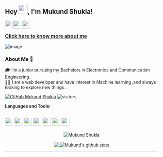 ## Hey <img src="https://github.com/TheDudeThatCode/TheDudeThatCode/blob/master/Assets/Hi.gif" width="29px">, I'm Mukund Shukla!

<a href="https://www.linkedin.com/in/mukund-shukla-361ba9190/">
  <img align="left" width="24px" src="https://cdn.jsdelivr.net/npm/simple-icons@v3/icons/linkedin.svg"  />
</a>
<a href="https://twitter.com/MukundS91537446/">
  <img align="left" width="26px" src="https://cdn.jsdelivr.net/npm/simple-icons@v3/icons/twitter.svg" />
</a>
<a href="mailto:mukundshukla000@gmail.com">
  <img align="left" width="26px" src="https://cdn.jsdelivr.net/npm/simple-icons@v3/icons/gmail.svg" />
</a>
<br />

### <a href="https://linktr.ee/mukundtheamateur" target="_blank">Click here to know more about me</a>

![image](https://media.tenor.com/zKHDose_0kYAAAAM/code-debugging.gif)

### About Me 🚀
🎓 I’m a junior pursuing my Bachelors in Electronics and Communication Engineering. </br>
👨‍💻  I am a web developer and have interest in Machine learning ,and always looking to explore new things . </br>

<!-- ### My Experiences 🙌
- Selected in final round of Toycathon 2021 in physical category.
- Completed Hacktoberfest 2020 challenge -->

[![GitHub Mukund Shukla](https://img.shields.io/github/followers/mukundtheamateur?label=follow&style=social)](https://github.com/mukundtheamateur)
<img alt="visitors" src="https://visitor-badge.laobi.icu/badge?page_id=mukundtheamateur.profile.id">


**Languages and Tools:**  

<code><img height="26" src="https://raw.githubusercontent.com/jmnote/z-icons/master/svg/cpp.svg"></code> 
<code><img height="26" src="https://raw.githubusercontent.com/jmnote/z-icons/master/svg/java.svg"></code>
<code><img height="26" src="https://raw.githubusercontent.com/jmnote/z-icons/master/svg/php.svg"></code>
<code><img height="26" src="https://raw.githubusercontent.com/jmnote/z-icons/master/svg/python.svg"></code>
<code><img height="26" src="https://raw.githubusercontent.com/jmnote/z-icons/master/svg/javascript.svg"></code>
<code><img height="26" src="https://raw.githubusercontent.com/jmnote/z-icons/master/svg/bootstrap.svg"></code>
<code><img height="26" src="https://raw.githubusercontent.com/jmnote/z-icons/master/svg/c.svg"></code>
---

<p align="center"><img align="center" src="https://github-readme-streak-stats.herokuapp.com/?user=mukundtheamateur&layout=compact&theme=dark" alt="Mukund Shukla" /></p>

<p align="center">
<a href="https://github.com/mukundtheamateur">
  <img align="center" src="https://github-readme-stats.vercel.app/api/top-langs/?username=mukundtheamateur&theme=dark&layout=compact" />
</a>
<a href="https://github.com/mukundtheamateur">
 <img align="center" src="https://github-readme-stats.vercel.app/api?username=mukundtheamateur&show_icons=true&theme=dark&line_height=20" alt="Mukund's github stats"/>
</a>
</p>

---

